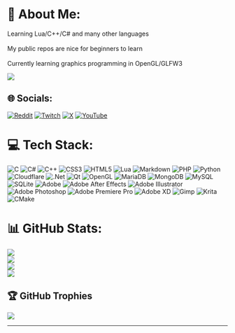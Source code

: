 # 💫 About Me:

Learning Lua/C++/C# and many other languages<br><br>My public repos are nice for beginners to learn<br><br>Currently learning graphics programming in OpenGL/GLFW3

[![](https://visitcount.itsvg.in/api?id=aspect22&icon=0&color=12)](https://visitcount.itsvg.in)

## 🌐 Socials:

[![Reddit](https://img.shields.io/badge/Reddit-%23FF4500.svg?logo=Reddit&logoColor=white)](https://reddit.com/user/justaspect) [![Twitch](https://img.shields.io/badge/Twitch-%239146FF.svg?logo=Twitch&logoColor=white)](https://twitch.tv/justaspect22) [![X](https://img.shields.io/badge/X-black.svg?logo=X&logoColor=white)](https://x.com/femboy_aspect) [![YouTube](https://img.shields.io/badge/YouTube-%23FF0000.svg?logo=YouTube&logoColor=white)](https://youtube.com/@UC6nnYV0IHa6-C0Q6kl3uvRw)

# 💻 Tech Stack:

![C](https://img.shields.io/badge/c-%2300599C.svg?style=for-the-badge&logo=c&logoColor=white) ![C#](https://img.shields.io/badge/c%23-%23239120.svg?style=for-the-badge&logo=csharp&logoColor=white) ![C++](https://img.shields.io/badge/c++-%2300599C.svg?style=for-the-badge&logo=c%2B%2B&logoColor=white) ![CSS3](https://img.shields.io/badge/css3-%231572B6.svg?style=for-the-badge&logo=css3&logoColor=white) ![HTML5](https://img.shields.io/badge/html5-%23E34F26.svg?style=for-the-badge&logo=html5&logoColor=white) ![Lua](https://img.shields.io/badge/lua-%232C2D72.svg?style=for-the-badge&logo=lua&logoColor=white) ![Markdown](https://img.shields.io/badge/markdown-%23000000.svg?style=for-the-badge&logo=markdown&logoColor=white) ![PHP](https://img.shields.io/badge/php-%23777BB4.svg?style=for-the-badge&logo=php&logoColor=white) ![Python](https://img.shields.io/badge/python-3670A0?style=for-the-badge&logo=python&logoColor=ffdd54) ![Cloudflare](https://img.shields.io/badge/Cloudflare-F38020?style=for-the-badge&logo=Cloudflare&logoColor=white) ![.Net](https://img.shields.io/badge/.NET-5C2D91?style=for-the-badge&logo=.net&logoColor=white) ![Qt](https://img.shields.io/badge/Qt-%23217346.svg?style=for-the-badge&logo=Qt&logoColor=white) ![OpenGL](https://img.shields.io/badge/OpenGL-%23FFFFFF.svg?style=for-the-badge&logo=opengl) ![MariaDB](https://img.shields.io/badge/MariaDB-003545?style=for-the-badge&logo=mariadb&logoColor=white) ![MongoDB](https://img.shields.io/badge/MongoDB-%234ea94b.svg?style=for-the-badge&logo=mongodb&logoColor=white) ![MySQL](https://img.shields.io/badge/mysql-%2300000f.svg?style=for-the-badge&logo=mysql&logoColor=white) ![SQLite](https://img.shields.io/badge/sqlite-%2307405e.svg?style=for-the-badge&logo=sqlite&logoColor=white) ![Adobe](https://img.shields.io/badge/adobe-%23FF0000.svg?style=for-the-badge&logo=adobe&logoColor=white) ![Adobe After Effects](https://img.shields.io/badge/Adobe%20After%20Effects-9999FF.svg?style=for-the-badge&logo=Adobe%20After%20Effects&logoColor=white) ![Adobe Illustrator](https://img.shields.io/badge/adobe%20illustrator-%23FF9A00.svg?style=for-the-badge&logo=adobe%20illustrator&logoColor=white) ![Adobe Photoshop](https://img.shields.io/badge/adobe%20photoshop-%2331A8FF.svg?style=for-the-badge&logo=adobe%20photoshop&logoColor=white) ![Adobe Premiere Pro](https://img.shields.io/badge/Adobe%20Premiere%20Pro-9999FF.svg?style=for-the-badge&logo=Adobe%20Premiere%20Pro&logoColor=white) ![Adobe XD](https://img.shields.io/badge/Adobe%20XD-470137?style=for-the-badge&logo=Adobe%20XD&logoColor=#FF61F6) ![Gimp](https://img.shields.io/badge/Gimp-657D8B?style=for-the-badge&logo=gimp&logoColor=FFFFFF) ![Krita](https://img.shields.io/badge/Krita-203759?style=for-the-badge&logo=krita&logoColor=EEF37B) ![CMake](https://img.shields.io/badge/CMake-%23008FBA.svg?style=for-the-badge&logo=cmake&logoColor=white)

# 📊 GitHub Stats:

![](https://github-readme-stats.vercel.app/api?username=aspect22&theme=radical&hide_border=false&include_all_commits=true&count_private=true)<br/>
![](https://github-readme-streak-stats.herokuapp.com/?user=aspect22&theme=radical&hide_border=false)<br/>
![](https://github-readme-stats.vercel.app/api/top-langs/?username=aspect22&theme=radical&hide_border=false&include_all_commits=true&count_private=true&layout=compact)<br/>
![](https://github-contributor-stats.vercel.app/api?username=aspect22&limit=5&theme=radical&combine_all_yearly_contributions=true)

## 🏆 GitHub Trophies

![](https://github-profile-trophy.vercel.app/?username=aspect22&theme=radical&no-frame=false&no-bg=true&margin-w=4)

---
